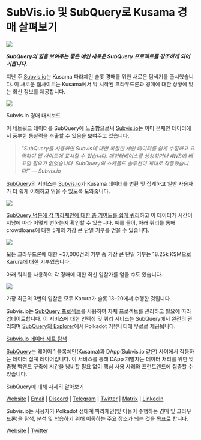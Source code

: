 # SubVis.io 및 SubQuery로 Kusama 경매 살펴보기

![](https://miro.medium.com/max/1400/1*C4rjs3vpR6TUCOqwF3L39g.png)

**_SubQuery의 힘을 보여주는 좋은 예인 새로운 SubQuery 프로젝트를 강조하게 되어 기쁩니다._**

지난 주 [Subvis.io](https://www.subvis.io/)는 Kusama 파라체인 슬롯 경매를 위한 새로운 탐색기를 출시했습니다. 이 새로운 웹사이트는 Kusama에서 막 시작된 ​​크라우드론과 경매에 대한 상황에 맞는 최신 정보를 제공합니다.


![](https://miro.medium.com/max/1400/1*iHO4P9JcW-Gt7GxqwXxa3g.png)

Subvis.io 경매 대시보드

이 네트워크 데이터를 SubQuery에 노출함으로써 [Subvis.io](https://www.subvis.io/)는 이미 온체인 데이터에서 풍부한 통찰력을 추출할 수 있음을 보여주고 있습니다.

> _“SubQuery를 사용하면 Subvis에 대한 복잡한 체인 데이터를 쉽게 수집하고 요약하여 웹 사이트에 표시할 수 있습니다. 데이터베이스를 생성하거나 AWS에 배포할 필요가 없었습니다. SubQuery의 스캐폴드 솔루션이 제대로 작동했습니다!” — Subvis.io_

[SubQuery](https://subquery.network/)의 서비스는 [Subvis.io](https://www.subvis.io/)가 Kusama 데이터를 변환 및 집계하고 일반 사용자가 더 쉽게 이해하고 읽을 수 있도록 도와줍니다.

![](https://miro.medium.com/max/1400/1*0W6n5vW1yHc3MjfzgsCFZw.png)

[SubQuery 덕분에 각 파라체인에 대한 총 기여도를 쉽게 쿼리](https://explorer.subquery.network/subquery/subvis-io/kusama-auction)하고 이 데이터가 시간이 지남에 따라 어떻게 변하는지 확인할 수 있습니다. 예를 들어, 아래 쿼리를 통해 crowdloans에 대한 5개의 가장 큰 단일 기부를 얻을 수 있습니다.

![](https://miro.medium.com/max/1400/1*4509Ki-4lxJyz1kdm6E5PA.png)

모든 크라우드론에 대한 ~37,000건의 기부 중 가장 큰 단일 기부는 18.25k KSM으로 Karura에 대한 기부였습니다.

아래 쿼리를 사용하여 각 경매에 대한 최신 입찰가를 얻을 수도 있습니다.

![](https://miro.medium.com/max/1400/1*M0nrOoms7fNEm-qfBZsJEA.png)

가장 최근의 3번의 입찰은 모두 Karura가 슬롯 13–20에서 수행한 것입니다.

Subvis.io는 [SubQuery 프로젝트](https://project.subquery.network/)를 사용하여 자체 프로젝트를 관리하고 필요에 따라 업데이트합니다. 이 서비스에 대한 인덱싱 및 쿼리 서비스는 SubQuery에서 완전히 관리되며 [SubQuery의 Explorer](https://explorer.subquery.network/)에서 Polkadot 커뮤니티에 무료로 제공됩니다.

[Subvis.io 데이터 세트 탐색](https://explorer.subquery.network/subquery/subvis-io/kusama-auction)

[SubQuery](https://subquery.network/)는 레이어 1 블록체인(Kusama)과 DApp(Subvis.io 같은) 사이에서 작동하는 데이터 집계 레이어입니다. 이 서비스를 통해 DApp 개발자는 데이터 처리를 위한 맞춤형 백엔드 구축에 시간을 낭비할 필요 없이 핵심 사용 사례와 프런트엔드에 집중할 수 있습니다.

SubQuery에 대해 자세히 알아보기

[Website](https://subquery.network/) | [Email](mailto:hello@subquery.network) | [Discord](https://discord.com/invite/78zg8aBSMG) | [Telegram](https://t.me/subquerynetwork) | [Twitter](https://twitter.com/subquerynetwork) | [Matrix](https://matrix.to/#/#subquery:matrix.org) | [LinkedIn](https://www.linkedin.com/company/subquery)

Subvis.io는 사용자가 Polkadot 생태계 파라체인(및 이들이 수행하는 경매 및 크라우드론)을 탐색, 분석 및 학습하기 위해 이동하는 주요 장소가 되는 것을 목표로 합니다.

[Website](https://www.subvis.io/) | [Twitter](https://twitter.com/subvisioapp)